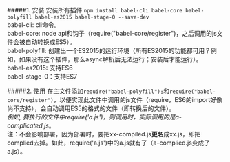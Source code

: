 #####1. 安装
安装所有插件
`npm install babel-cli babel-core babel-polyfill babel-es2015 babel-stage-0 --save-dev`  
babel-cli: cli命令。  
babel-core: node api和钩子（require("babel-core/register")，之后调用的js文件会被自动转换成ES5）。  
babel-polyfill: 创建出一个ES2015的运行环境（所有ES2015的功能都可用？例如，如果没有这个插件，那么async解析后无法运行；安装后才能运行）。  
babel-es2015: 支持ES6  
babel-stage-0：支持ES7  

#####2. 使用
在主文件添加`require("babel-polyfill");`和`require("babel-core/register")`，以便实现此文件中调用的js文件（require，ES6的import好像尚不支持），会自动调用ES5的格式的文件（即转换后的文件）。  
*例如, 要执行的文件中require('a.js')，则调用时，实际调用的是a-complicated.js*。  
注：不会影响部署，因为部署时，要把xx-compiled.js**更名**成xx.js，即把complied去掉。如此，require('a.js')中的a.js就有了（a-complied.js变成了a.js）。  


